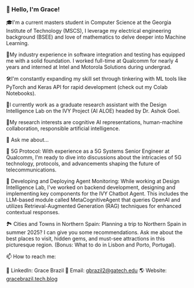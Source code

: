 ### 👋 Hello, I'm Grace!
🎓I'm a current masters student in Computer Science at the Georgia Institute of Technology (MSCS), I leverage my electrical engineering background (BSEE) and love of mathematics to delve deeper into Machine Learning.

🚀My industry experience in software integration and testing has equipped me with a solid foundation. I worked full-time at Qualcomm for nearly 4 years and interned at Intel and Motorola Solutions during undergrad.

🛠️I'm constantly expanding my skill set through tinkering with ML tools like PyTorch and Keras API for rapid development (check out my Colab Notebooks).

🧠I currently work as a graduate research assistant with the Design Intelligence Lab on the IVY Project (AI ALOE) headed by Dr. Ashok Goel. 

🦉My research interests are cognitive AI representations, human-machine collaboration, responsible artificial intelligence.

💬 Ask me about...

📡 5G Protocol: With experience as a 5G Systems Senior Engineer at Qualcomm, I'm ready to dive into discussions about the intricacies of 5G technology, protocols, and advancements shaping the future of telecommunications.

🤖 Developing and Deploying Agent Monitoring: While working at Design Intelligence Lab, I've worked on backend development, designing and implementing key components for the IVY Chatbot Agent. This includes the LLM-based module called MetaCognitiveAgent that queries OpenAI and utilizes Retrieval-Augmented Generation (RAG) techniques for enhanced contextual responses.

🏞️ Cities and Towns in Northern Spain: Planning a trip to Northern Spain in summer 2025? I can give you some recommendations. Ask me about the best places to visit, hidden gems, and must-see attractions in this picturesque region. (Bonus: What to do in Lisbon and Porto, Portugal).

📫 How to reach me:

🔗 LinkedIn: Grace Brazil
📧 Email: gbrazil2@gatech.edu
🌎 Website: [gracebrazil.tech.blog](https://gracebrazil.tech.blog/contact/)



